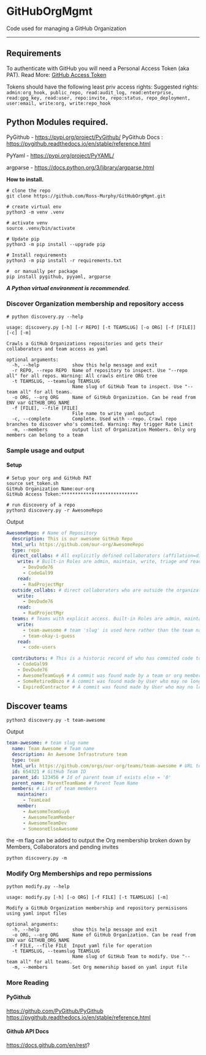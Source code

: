 # GitHubOrgMgmt
Code used for managing a GitHub Organization

---
## Requirements 
To authenticate with GitHub you will need a Personal Access Token (aka PAT).
Read More: [GitHub Access Token](https://docs.github.com/en/authentication/keeping-your-account-and-data-secure/managing-your-personal-access-tokens#creating-a-personal-access-token-classic)

Tokens should have the following least priv access rights:
Suggested rights:
`admin:org_hook, public_repo, read:audit_log, read:enterprise, read:gpg_key, read:user, repo:invite, repo:status, repo_deployment, user:email, write:org, write:repo_hook`

Python Modules required.
---

PyGithub - https://pypi.org/project/PyGithub/
PyGithub Docs : https://pygithub.readthedocs.io/en/stable/reference.html

PyYaml - https://pypi.org/project/PyYAML/

argparse - https://docs.python.org/3/library/argparse.html

**How to install.** 
```shell
# clone the repo
git clone https://github.com/Ross-Murphy/GitHubOrgMgmt.git

# create virtual env
python3 -m venv .venv

# activate venv
source .venv/bin/activate

# Update pip
python3 -m pip install --upgrade pip

# Install requirements
python3 -m pip install -r requirements.txt

#  or manually per package
pip install pygithub, pyyaml, argparse

```
***A Python virtual environment is recommended.***

### Discover Organization membership and repository access

```
# python discovery.py --help

usage: discovery.py [-h] [-r REPO] [-t TEAMSLUG] [-o ORG] [-f [FILE]] [-c] [-m]

Crawls a GitHub Organizations repositories and gets their collaborators and team access as yaml

optional arguments:
  -h, --help            show this help message and exit
  -r REPO, --repo REPO  Name of repository to inspect. Use "--repo all" for all repos. Warning: All crawls entire ORG tree
  -t TEAMSLUG, --teamslug TEAMSLUG
                        Name slug of GitHub Team to inspect. Use "--team all" for all teams.
  -o ORG, --org ORG     Name of GitHub Organization. Can be read from ENV var GITHUB_ORG_NAME
  -f [FILE], --file [FILE]
                        File name to write yaml output
  -c, --complete        Complete. Used with --repo. Crawl repo branches to discover who's commited. Warning: May trigger Rate Limit
  -m, --members         output list of Organization Members. Only org members can belong to a team
```

### Sample usage and output
#### Setup
```
# Setup your org and GitHub PAT
source set_token.sh
GitHub Organization Name:our-org
GitHub Access Token:****************************

# run discovery of a repo
python3 discovery.py -r AwesomeRepo
```
Output
```yaml
AwesomeRepo: # Name of Repository
  description: This is our awesome GitHub Repo
  html_url: https://github.com/our-org/AwesomeRepo
  type: repo
  direct_collabs: # All explicitly defined collaborators (affilation=direct) sorted by role.  
    write: # Built-in Roles are admin, maintain, write, triage and read.
      - DevDude76
      - CodeGal99
    read:
      - RadProjectMgr
  outside_collabs: # direct collaborators who are outside the organization membership
    write:
      - DevDude76
    read:
      - RadProjectMgr
  teams: # Teams with explicit access. Built-in Roles are admin, maintain, write, triage and read.
    write:
      - team-awesome # team 'slug' is used here rather than the team name
      - team-okay-i-guess
    read:
      - code-users

  contributors: # This is a historic record of who has commited code to any branch. Not Used for setting values in GH
    - CodeGal99
    - DevDude76  
    - AwesomeTeamGuy6 # A commit was found made by a team or org member
    - SomeRetiredBozo # A commit was found made by User who may no longer be a collab or in a team.
    - ExpiredContractor # A commit was found made by User who may no longer be a collab or in a team.

 ```

Discover teams
---
`python3 discovery.py -t team-awesome`

Output
```yaml
team-awesome: # team slug name
  name: Team Awesome # Team name
  description: An Awesome Infrastruture team
  type: team
  html_url: https://github.com/orgs/our-org/teams/team-awesome # URL to the team page
  id: 654321 # GitHub Team ID
  parent_id: 123456 # Id of parent team if exists else = '0'
  parent_name: ParentTeamName # Parent Team Name
  members: # List of team members
    maintainer:
      - TeamLead
    member:  
      - AwesomeTeamGuy6
      - AwesomeTeamMember
      - AwesomeTeamDev
      - SomeoneElseAwesome
```

the -m flag can be added to output the Org membership broken down by Members, Collaborators and pending invites

`python discovery.py -m`

### Modify Org Memberships and repo permissions

`python modify.py --help`
```
usage: modify.py [-h] [-o ORG] [-f FILE] [-t TEAMSLUG] [-m]

Modify a GitHub Organization membership and repository permisisons using yaml input files

optional arguments:
  -h, --help            show this help message and exit
  -o ORG, --org ORG     Name of GitHub Organization. Can be read from ENV var GITHUB_ORG_NAME
  -f FILE, --file FILE  Input yaml file for operation
  -t TEAMSLUG, --teamslug TEAMSLUG
                        Name slug of GitHub Team to modify. Use "--team all" for all teams.
  -m, --members         Set Org memership based on yaml input file
```

### More Reading

#### PyGithub
https://github.com/PyGithub/PyGithub
https://pygithub.readthedocs.io/en/stable/reference.html

#### Github API Docs
https://docs.github.com/en/rest?
